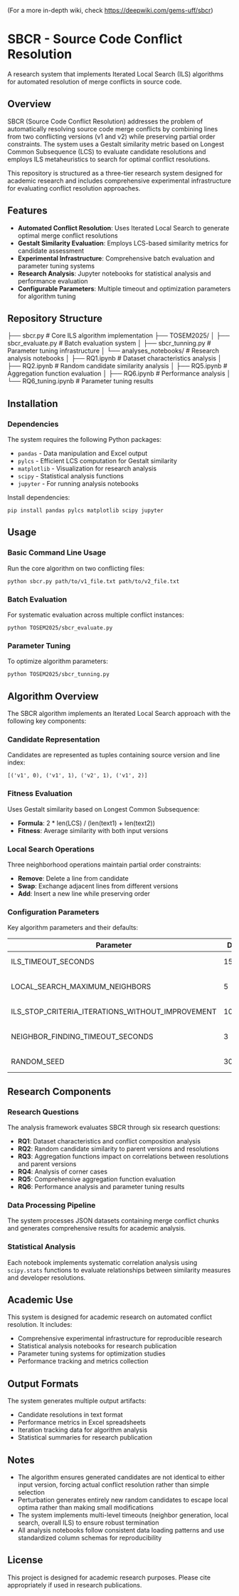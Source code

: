 (For a more in-depth wiki, check https://deepwiki.com/gems-uff/sbcr)

# SBCR - Source Code Conflict Resolution

A research system that implements Iterated Local Search (ILS) algorithms for automated resolution of merge conflicts in source code. 

## Overview

SBCR (Source Code Conflict Resolution) addresses the problem of automatically resolving source code merge conflicts by combining lines from two conflicting versions (v1 and v2) while preserving partial order constraints. The system uses a Gestalt similarity metric based on Longest Common Subsequence (LCS) to evaluate candidate resolutions and employs ILS metaheuristics to search for optimal conflict resolutions. 

This repository is structured as a three-tier research system designed for academic research and includes comprehensive experimental infrastructure for evaluating conflict resolution approaches.

## Features

- **Automated Conflict Resolution**: Uses Iterated Local Search to generate optimal merge conflict resolutions
- **Gestalt Similarity Evaluation**: Employs LCS-based similarity metrics for candidate assessment 
- **Experimental Infrastructure**: Comprehensive batch evaluation and parameter tuning systems
- **Research Analysis**: Jupyter notebooks for statistical analysis and performance evaluation
- **Configurable Parameters**: Multiple timeout and optimization parameters for algorithm tuning 

## Repository Structure

├── sbcr.py # Core ILS algorithm implementation
├── TOSEM2025/
│ ├── sbcr_evaluate.py # Batch evaluation system
│ ├── sbcr_tunning.py # Parameter tuning infrastructure
│ └── analyses_notebooks/ # Research analysis notebooks
│ ├── RQ1.ipynb # Dataset characteristics analysis
│ ├── RQ2.ipynb # Random candidate similarity analysis
│ ├── RQ5.ipynb # Aggregation function evaluation
│ ├── RQ6.ipynb # Performance analysis
│ └── RQ6_tuning.ipynb # Parameter tuning results


## Installation

### Dependencies

The system requires the following Python packages:

- `pandas` - Data manipulation and Excel output
- `pylcs` - Efficient LCS computation for Gestalt similarity 
- `matplotlib` - Visualization for research analysis
- `scipy` - Statistical analysis functions
- `jupyter` - For running analysis notebooks

Install dependencies:
```
pip install pandas pylcs matplotlib scipy jupyter
```

## Usage

### Basic Command Line Usage

Run the core algorithm on two conflicting files:
```
python sbcr.py path/to/v1_file.txt path/to/v2_file.txt
```

### Batch Evaluation

For systematic evaluation across multiple conflict instances:
```
python TOSEM2025/sbcr_evaluate.py
```


### Parameter Tuning

To optimize algorithm parameters: 
```
python TOSEM2025/sbcr_tunning.py
```


## Algorithm Overview

The SBCR algorithm implements an Iterated Local Search approach with the following key components:

### Candidate Representation

Candidates are represented as tuples containing source version and line index:
```
[('v1', 0), ('v1', 1), ('v2', 1), ('v1', 2)]
```


### Fitness Evaluation

Uses Gestalt similarity based on Longest Common Subsequence:

- **Formula**: 2 * len(LCS) / (len(text1) + len(text2))
- **Fitness**: Average similarity with both input versions

### Local Search Operations

Three neighborhood operations maintain partial order constraints:

- **Remove**: Delete a line from candidate
- **Swap**: Exchange adjacent lines from different versions
- **Add**: Insert a new line while preserving order 

### Configuration Parameters

Key algorithm parameters and their defaults: 

| Parameter                                          | Default | Description                                      |
|----------------------------------------------------|---------|--------------------------------------------------|
| ILS_TIMEOUT_SECONDS                                | 15      | Maximum ILS execution time                       |
| LOCAL_SEARCH_MAXIMUM_NEIGHBORS                     | 5       | Maximum neighbors per local search               |
| ILS_STOP_CRITERIA_ITERATIONS_WITHOUT_IMPROVEMENT   | 10      | Early stopping criterion                         |
| NEIGHBOR_FINDING_TIMEOUT_SECONDS                   | 3       | Timeout for neighbor generation                  |
| RANDOM_SEED                                        | 3022024 | Reproducibility seed                             |

## Research Components

### Research Questions

The analysis framework evaluates SBCR through six research questions:

- **RQ1**: Dataset characteristics and conflict composition analysis
- **RQ2**: Random candidate similarity to parent versions and resolutions
- **RQ3**: Aggregation functions impact on correlations between resolutions and parent versions
- **RQ4**: Analysis of corner cases
- **RQ5**: Comprehensive aggregation function evaluation
- **RQ6**: Performance analysis and parameter tuning results

### Data Processing Pipeline

The system processes JSON datasets containing merge conflict chunks and generates comprehensive results for academic analysis.

### Statistical Analysis

Each notebook implements systematic correlation analysis using `scipy.stats` functions to evaluate relationships between similarity measures and developer resolutions.

## Academic Use

This system is designed for academic research on automated conflict resolution. It includes:

- Comprehensive experimental infrastructure for reproducible research
- Statistical analysis notebooks for research publication
- Parameter tuning systems for optimization studies
- Performance tracking and metrics collection

## Output Formats

The system generates multiple output artifacts:

- Candidate resolutions in text format
- Performance metrics in Excel spreadsheets
- Iteration tracking data for algorithm analysis
- Statistical summaries for research publication

## Notes

- The algorithm ensures generated candidates are not identical to either input version, forcing actual conflict resolution rather than simple selection 
- Perturbation generates entirely new random candidates to escape local optima rather than making small modifications 
- The system implements multi-level timeouts (neighbor generation, local search, overall ILS) to ensure robust termination
- All analysis notebooks follow consistent data loading patterns and use standardized column schemas for reproducibility

## License

This project is designed for academic research purposes. Please cite appropriately if used in research publications.







